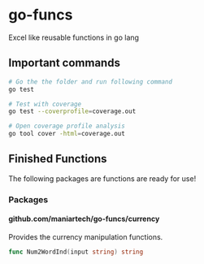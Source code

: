 
# go-funcs

Excel like reusable functions in go lang

## Important commands

```sh
# Go the the folder and run following command
go test

# Test with coverage
go test --coverprofile=coverage.out

# Open coverage profile analysis
go tool cover -html=coverage.out
```

## Finished Functions

The following packages are functions are ready for use!

### Packages

#### github.com/maniartech/go-funcs/currency

Provides the currency manipulation functions.

```go
func Num2WordInd(input string) string
```
